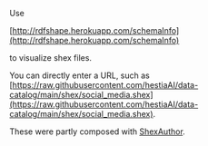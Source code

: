 Use

[http://rdfshape.herokuapp.com/schemaInfo](http://rdfshape.herokuapp.com/schemaInfo)

to visualize shex files. 

You can directly enter a URL, such as [https://raw.githubusercontent.com/hestiaAI/data-catalog/main/shex/social_media.shex](https://raw.githubusercontent.com/hestiaAI/data-catalog/main/shex/social_media.shex).

These were partly composed with [ShexAuthor](https://www.weso.es/shex-author/).

